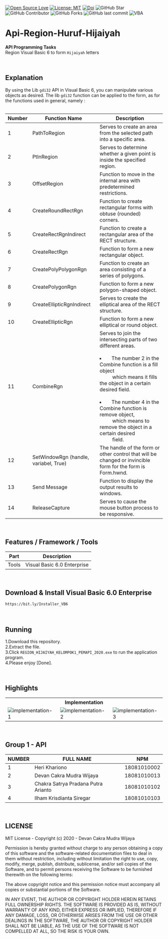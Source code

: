 [![Open Source Love](https://badges.frapsoft.com/os/v1/open-source.svg?style=flat)](https://github.com/ellerbrock/open-source-badges/)
[![License: MIT](https://img.shields.io/badge/License-MIT-blue.svg?logo=github&color=%23F7DF1E)](https://github.com/devancakra/Api-Region-Huruf-Hijaiyah)
[![Doi](https://img.shields.io/badge/Doi-http://dx.doi.org/10.36564/njca.v5i2.191-blue.svg?logo=google-scholar&color=98FB98)](https://njca.co.id/main/index.php/njca/article/view/191)
![GitHub Star](https://img.shields.io/github/stars/devancakra/Api-Region-Huruf-Hijaiyah.svg?color=FF69B4)
![GitHub Contributor](https://img.shields.io/github/contributors/devancakra/Api-Region-Huruf-Hijaiyah.svg?color=FF8C00)
![GitHub Forks](https://img.shields.io/github/forks/devancakra/Api-Region-Huruf-Hijaiyah.svg?color=00CED1)
![GitHub last commit](https://img.shields.io/github/last-commit/devancakra/Api-Region-Huruf-Hijaiyah)
![VBA](https://img.shields.io/badge/Uses-Visual%20Basic%206-blue.svg?&style=flat&logo=microsoftvisualbasic)

# Api-Region-Huruf-Hijaiyah
<strong>API Programming Tasks</strong><br> 
Region Visual Basic 6 to form ``` Hijaiyah ``` letters

<br>

## Explanation
By using the Lib ``` gdi32 ``` API in Visual Basic 6, you can manipulate various objects as desired. The lib ``` gdi32 ``` function can be applied to the form, as for the functions used in general, namely :<br><br>

| Number | Function Name | Description |
| --- | --- | --- |
| 1 | PathToRegion | Serves to create an area from the selected path into a specific area. |
| 2 | PtlnRegion | Serves to determine whether a given point is inside the specified region. |
| 3 | OffsetRegion | Function to move in the internal area with predetermined restrictions. |
| 4 | CreateRoundRectRgn | Function to create rectangular forms with obtuse (rounded) corners. |
| 5 | CreateRectRgnIndirect | Function to create a rectangular area of the RECT structure. |
| 6 | CreateRectRgn | Function to form a new rectangular object. |
| 7 | CreatePolyPolygonRgn | Function to create an area consisting of a series of polygons. |
| 8 | CreatePolygonRgn | Function to form a new polygon-shaped object. |
| 9 | CreateEllipticRgnIndirect | Serves to create the elliptical area of the RECT structure. |
| 10 | CreateEllipticRgn | Function to form a new elliptical or round object. |
| 11 | CombineRgn | Serves to join the intersecting parts of two different areas.<br><br><li>&emsp;The number 2 in the Combine function is a fill object<br>&emsp;&emsp;&nbsp;&nbsp;which means it fills the object in a certain desired field.</li><br><li>&emsp;The number 4 in the Combine function is remove object,<br>&emsp;&emsp;&nbsp;&nbsp;which means to remove the object in a certain desired<br>&emsp;&emsp;&nbsp;&nbsp;field.</li> |
| 12 | SetWindowRgn (handle, variabel, True) | The handle of the form or other control that will be changed or invincible form for the form is Form.hwnd. |
| 13 | Send Message | Function to display the output results to windows. |
| 14 | ReleaseCapture | Serves to cause the mouse button process to be responsive. |

<br>

## Features / Framework / Tools
| Part | Description |
| --- | --- |
| Tools | Visual Basic 6.0 Enterprise |

<br>

## Download & Install Visual Basic 6.0 Enterprise
```bash
https://bit.ly/Installer_VB6
```

<br>

## Running
1.Download this repository.<br>
2.Extract the file.<br>
3.Click ``` REGION_HIJAIYAH_KELOMPOK1_PEMAPI_2020.exe ``` to run the application program.<br>
4.Please enjoy [Done].

<br>

## Highlights
<table>
<tr>
<th colspan="3">Implementation</th>
</tr>
<tr>
<td width="280"><img src="https://user-images.githubusercontent.com/54527592/114759521-7771ec80-9d88-11eb-9054-6b97f695bb2c.jpg" alt="implementation-1"></td>
<td width="280"><img src="https://user-images.githubusercontent.com/54527592/114759462-632def80-9d88-11eb-92ea-f6f17c866bb1.jpg" alt="implementation-2"></td>
<td width="280"><img src="https://user-images.githubusercontent.com/54527592/114759556-8193eb00-9d88-11eb-8563-19baa69448ee.jpg" alt="implementation-3"></td>
</tr>
</table>

<br>

## Group 1 - API
| NUMBER | FULL NAME | NPM |
| --- | --- | --- |
| 1 | Heri Khariono | 18081010002 |
| 2 | Devan Cakra Mudra Wijaya | 18081010013 |
| 3 | Chakra Satrya Pradana Putra Arianto | 18081010102 |
| 4 | Ilham Krisdianta Siregar | 18081010103 |

<br>

## LICENSE
MIT License - Copyright (c) 2020 - Devan Cakra Mudra Wijaya

Permission is hereby granted without charge to any person obtaining a copy of this software and the software-related documentation files to deal in them without restriction, including without limitation the right to use, copy, modify, merge, publish, distribute, sublicense, and/or sell copies of the Software, and to permit persons receiving the Software to be furnished therewith on the following terms:

The above copyright notice and this permission notice must accompany all copies or substantial portions of the Software.

IN ANY EVENT, THE AUTHOR OR COPYRIGHT HOLDER HEREIN RETAINS FULL OWNERSHIP RIGHTS. THE SOFTWARE IS PROVIDED AS IS, WITHOUT WARRANTY OF ANY KIND, EITHER EXPRESS OR IMPLIED, THEREFORE IF ANY DAMAGE, LOSS, OR OTHERWISE ARISES FROM THE USE OR OTHER DEALINGS IN THE SOFTWARE, THE AUTHOR OR COPYRIGHT HOLDER SHALL NOT BE LIABLE, AS THE USE OF THE SOFTWARE IS NOT COMPELLED AT ALL, SO THE RISK IS YOUR OWN.
